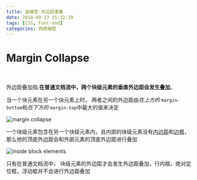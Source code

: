 ```yaml
---
title: 盒模型-外边距重叠
date: 2018-09-13 15:32:39
tags: [CSS, Font-end]
categories: 网络编程
---
```


# Margin Collapse 

<br/>

外边距叠加指:**在普通文档流中，两个块级元素的垂直外边距会发生叠加**。

当一个块元素在另一个块元素上时， 两者之间的外边距由*在上方的*  `margin-bottom`和*在下方的*  `margin-top`中最大的值来决定

![margin collapse](http://www.w3school.com.cn/i/ct_css_margin_collapsing_example_1.gif)



一个块级元素包含在另一个块级元素内，且内部的块级元素没有<abbr title="padding">内边距</abbr>和<abbr title="border">边框</abbr>， 那么他的顶底外边距会和外部元素的顶底外边距进行叠加

![inside block elements](http://www.w3school.com.cn/i/ct_css_margin_collapsing_example_2.gif)

只有在普通文档流中， 块级元素的外边距才会发生外边距叠加，行内框，绝对定位框，浮动框并不会进行外边距叠加




